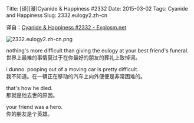 Title: [译][漫]Cyanide & Happiness #2332
Date: 2015-03-02
Tags: Cyanide and Happiness
Slug: 2332.eulogy2.zh-cn

译自：[Cyanide & Happiness #2332 - Explosm.net](http://explosm.net/comics/2332/)


![2332.eulogy2.zh-cn.png](/static/images/comics/2332.eulogy2.zh-cn.png)



nothing's more difficult than giving
the eulogy at your best friend's funeral.       
世界上最难的事情莫过于在你最好的朋友的葬礼上致悼词。


i dunno. pooping out of a moving car is pretty difficult.      
我不知道。在一辆正在移动的汽车上向外便便是非常困难的。


that's how he died.        
那就是他去世的原因。

your friend was a hero.     
你的朋友是个英雄。
